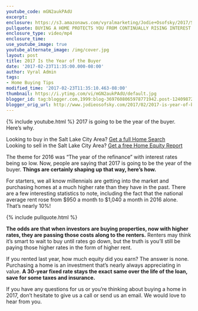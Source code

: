 ```yaml
---
youtube_code: mGN2aukPAdU
excerpt:
enclosure: https://s3.amazonaws.com/vyralmarketing/Jodie+Osofsky/2017/Salt+Lake+City+Area+Real+Estate-+2017+Year+of+the+buyer.mp4
pullquote: BUYING A HOME PROTECTS YOU FROM CONTINUALLY RISING INTEREST RATES.
enclosure_type: video/mp4
enclosure_time:
use_youtube_image: true
youtube_alternate_image: /img/cover.jpg
layout: post
title: 2017 Is the Year of the Buyer
date: '2017-02-23T11:35:00.000-08:00'
author: Vyral Admin
tags:
- Home Buying Tips
modified_time: '2017-02-23T11:35:10.463-08:00'
thumbnail: https://i.ytimg.com/vi/mGN2aukPAdU/default.jpg
blogger_id: tag:blogger.com,1999:blog-3697608065978771942.post-1240987263491167391
blogger_orig_url: http://www.jodieosofsky.com/2017/02/2017-is-year-of-buyer.html
---
```

{% include youtube.html %}
2017 is going to be the year of the buyer. Here’s why.

<div class="post-cta">
Looking to buy in the Salt Lake City Area? <a href="" target="_blank">Get a full Home Search</a><br>
Looking to sell in the Salt Lake City Area? <a href="" target="_blank">Get a free Home Equity Report</a>
</div>

The theme for 2016 was “The year of the refinance” with interest rates being so low. Now, people are saying that 2017 is going to be the year of the buyer. **Things are certainly shaping up that way, here’s how.**

For starters, we all know millennials are getting into the market and purchasing homes at a much higher rate than they have in the past. There are a few interesting statistics to note, including the fact that the national average rent rose from $950 a month to $1,040 a month in 2016 alone. That’s nearly 10%!

{% include pullquote.html %}

**The odds are that when investors are buying properties, now with higher rates, they are passing those costs along to the renters.** Renters may think it’s smart to wait to buy until rates go down, but the truth is you’ll still be paying those higher rates in the form of higher rent.

If you rented last year, how much equity did you earn? The answer is none. Purchasing a home is an investment that’s nearly always appreciating in value. **A 30-year fixed rate stays the exact same over the life of the loan, save for some taxes and insurance.**

If you have any questions for us or you’re thinking about buying a home in 2017, don’t hesitate to give us a call or send us an email. We would love to hear from you.
